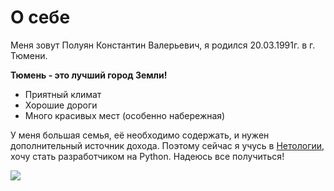 # О себе
Меня зовут Полуян Константин Валерьевич, я родился 20.03.1991г. в г. Тюмени.

**Тюмень - это лучший город Земли!**
- Приятный климат
- Хорошие дороги
- Много красивых мест (особенно набережная)

У меня большая семья, её необходимо содержать, и нужен дополнительный источник дохода. Поэтому сейчас я учусь в [Нетологии](https://netology.ru), хочу стать разработчиком на Python. Надеюсь все получиться!

![](https://office-guru.ru/wp-content/uploads/2021/08/python-logo.jpeg)